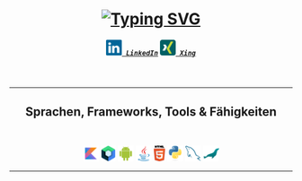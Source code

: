 <h1 align="center">
  <a href="https://git.io/typing-svg">
    <img src="https://readme-typing-svg.herokuapp.com?font=Fira+Code&pause=1000&color=4570F7&center=true&vCenter=true&random=false&width=500&lines=Hey+%F0%9F%91%8B%F0%9F%8F%BB;Ich+bin+Karina;Sch%C3%B6n+dich+kennenzulernen!" alt="Typing SVG" />
  </a>  
</h1>

<h5 align="center">
  <code><a href="https://www.linkedin.com/in/karina-kock-ab272821a/" title="LinkedIn Profil"><img width="28" src="images/linkedin.svg"> LinkedIn</a></code>
  <code><a href="https://www.xing.com/profile/Karina_Kock077660/" title="Xing Profil"><img width="28" src="images/xing.svg"> Xing</a></code>
</h5>

<br>
<hr>
<h2 align="center">Sprachen, Frameworks, Tools & Fähigkeiten</h2>
<br>

<p align="center">  
  <code><img title="Kotlin" height="28" src="images/kotlin.svg"></code>
  <code><img title="JetpackCompose-Framework" height="28" src="images/jetpack_compose.svg"></code>
  <code><img title="Android" height="28" src="images/android.svg"></code>
  <code><img title="Java" height="28" src="images/java.svg"></code>
  <code><img title="HTML5" height="28" src="images/html5.svg"></code>
  <code><img title="Python" height="28" src="images/python.svg"></code>
  <code><img title="MySQL" height="28" src="images/mysql.svg"></code>
  <code><img title="MariaDB" height="28" src="images/maria_db.svg"></code>
</p>
<hr>
